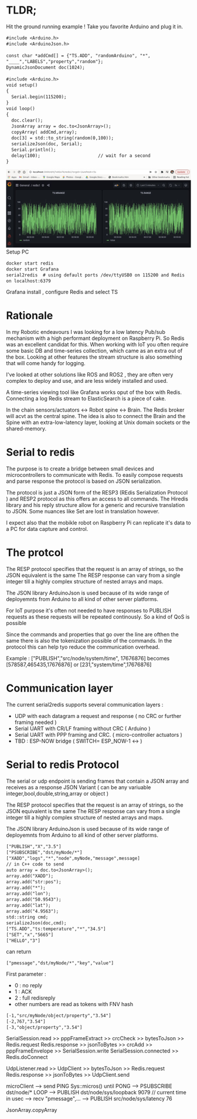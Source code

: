 # TLDR;
Hit the ground running example !
Take you favorite Arduino and plug it in. 
```
#include <Arduino.h>
#include <ArduinoJson.h>

const char *addCmd[] = {"TS.ADD", "randomArduino", "*", "____","LABELS","property","random"};
DynamicJsonDocument doc(1024);

#include <Arduino.h>
void setup()
{
  Serial.begin(115200);
}
void loop()
{
  doc.clear();
  JsonArray array = doc.to<JsonArray>();
  copyArray( addCmd,array);
  doc[3] = std::to_string(random(0,100));
  serializeJson(doc, Serial);
  Serial.println();
  delay(100);                      // wait for a second
}
```
![Alt text](doc/grafana.jpg?raw=true "Grafana  result")
Setup PC
```
docker start redis
docker start Grafana
serial2redis  # using default ports /dev/ttyUSB0 on 115200 and Redis on localhost:6379
```
Grafana install , configure Redis and select TS
# Rationale
In my Robotic endeavours I was looking for a low latency Pub/sub mechanism with a high performant deployment on Raspberry Pi.
So Redis was an excellent candidat for this. When working with IoT you often require some basic DB and time-series collection, which came as an extra out of the box.
Looking at other features the stream structure is also something that will come handy for logging.

I've looked at other solutions like ROS and ROS2 , they are often very complex to deploy and use,  and are less widely installed and used.

A time-series viewing tool like Grafana works oput of the box with Redis.
Connecting a log Redis stream to ElasticSearch is a piece of cake.

In the chain sensors/actuators <-> Robot spine <->   Brain. 
The Redis broker will acvt as the central spine. The idea is also to connect the Brain and the Spine with an extra-low-latency layer, looking at Unix domain sockets or the shared-memory. 
# Serial to redis
The purpose is to create a bridge between small devices and microcontrollers to communicate with Redis. To easily compose requests and parse response the protocol is based on JSON serialization. 

The protocol is just a JSON form of the RESP3 (REdis Serialization Protocol ) and RESP2 protocol as this offers an access to all commands. The Hiredis library and his reply structure allow for a generic and recursive translation to JSON. Some nuances like Set are lost in translation however.

I expect also that the mobikle robot on Raspberry Pi can replicate it's data to a PC for data capture and control. 

# The protcol
The RESP protocol specifies that the request is an array of strings, so the JSON equivalent is the same
The RESP response can vary from a single integer till a highly complex structure of nested arrays and maps.

The JSON library ArduinoJson is used because of its wide range of deployemnts from Arduino to all kind of other server platforms. 

For IoT purpose it's often not needed to have responses to PUBLISH requests as these requests will be repeated continously. So a kind of QoS is possible 

Since the commands and properties that go over the line are ofthen the same there is also the tokenization possible of the commands.
In the protocol this can help tyo reduce the communication overhead.

Example : ["PUBLISH","src/node/system/time", 17676876] becomes [578587,465435,17676876]
or [231,"system/time",17676876]
# Communication layer
The current  serial2redis supports several communication layers :
- UDP with each datagram a request and response ( no CRC or further framing needed )
- Serial UART with CR/LF framing without CRC ( Arduino )
- Serial UART with PPP framing and CRC. ( micro-controller actuators )
- TBD : ESP-NOW bridge ( SWITCH= ESP_NOW-1 <-> )
# Serial to redis Protocol
The serial or udp endpoint is sending frames that contain a JSON array and receives as a response JSON Variant ( can be any variuable integer,bool,double,string,array or object )

The RESP protocol specifies that the request is an array of strings, so the JSON equivalent is the same
The RESP response can vary from a single integer till a highly complex structure of nested arrays and maps.

The JSON library ArduinoJson is used because of its wide range of deployemnts from Arduino to all kind of other server platforms. 
```
["PUBLISH","X","3.5"]
["PSUBSCRIBE","dst/myNode/*"]
["XADD","logs","*","node",myNode,"message",message]
// in C++ code to send 
auto array = doc.to<JsonArray>();
array.add("XADD");
array.add("str:pos");
array.add("*");
array.add("lon");
array.add("50.9543");
array.add("lat");
array.add("4.9563");
std::string cmd;
serializeJson(doc,cmd);
["TS.ADD","ts:temperature","*","34.5"]
["SET","x","5665"]
["HELLO","3"]
```
can return 
```
["pmessage","dst/myNode/*","key","value"]
```

First parameter :
- 0 : no reply
- 1 : ACK
- 2 : full redisreply
- other numbers are read as tokens with FNV hash
````
[-1,"src/myNode/object/property","3.54"]
[-2,767,"3.54"]
[-3,"object/property","3.54"]
````

SerialSession.read >> pppFrameExtract >> crcCheck >> bytesToJson >> Redis.request
Redis.response >> jsonToBytes >> crcAdd >> pppFrameEnvelope >> SerialSession.write
SerialSession.connected >> Redis.doConnect

UdpListener.read >> UdpClient >> bytesToJson >> Redis.request
Redis.response >> jsonToBytes >> UdpClient.send 

microClient --> send PING Sys::micros() until PONG
--> PSUBSCRIBE dst/node/*
LOOP    --> PUBLISH dst/node/sys/loopback 9079  // current time in usec
        --> recv "pmessage",...
        --> PUBLISH src/node/sys/latency 76

JsonArray.copyArray 

